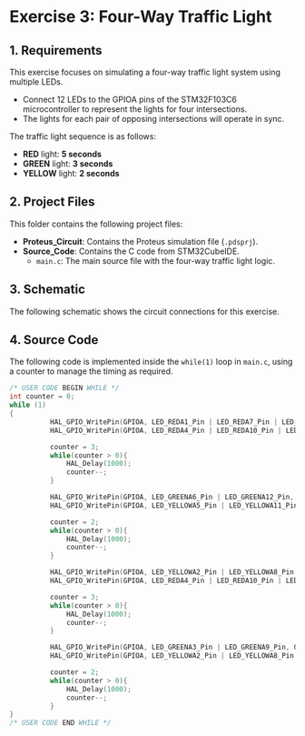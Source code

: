 # Exercise 3: Four-Way Traffic Light 

## 1. Requirements

This exercise focuses on simulating a four-way traffic light system using multiple LEDs.
* Connect 12 LEDs to the GPIOA pins of the STM32F103C6 microcontroller to represent the lights for four intersections.
* The lights for each pair of opposing intersections will operate in sync.

The traffic light sequence is as follows:
* **RED** light: **5 seconds**
* **GREEN** light: **3 seconds**
* **YELLOW** light: **2 seconds**

## 2. Project Files

This folder contains the following project files: 
* **Proteus_Circuit**: Contains the Proteus simulation file (`.pdsprj`).
* **Source_Code**: Contains the C code from STM32CubeIDE.
    * `main.c`: The main source file with the four-way traffic light logic.

## 3. Schematic

The following schematic shows the circuit connections for this exercise. 

## 4. Source Code

The following code is implemented inside the `while(1)` loop in `main.c`, using a counter to manage the timing as required.

```c
/* USER CODE BEGIN WHILE */
int counter = 0;
while (1)
{
	      HAL_GPIO_WritePin(GPIOA, LED_REDA1_Pin | LED_REDA7_Pin | LED_GREENA6_Pin | LED_GREENA12_Pin, GPIO_PIN_RESET);
	      HAL_GPIO_WritePin(GPIOA, LED_REDA4_Pin | LED_REDA10_Pin | LED_YELLOWA2_Pin | LED_YELLOWA8_Pin | LED_GREENA3_Pin | LED_GREENA9_Pin | LED_YELLOWA5_Pin | LED_YELLOWA11_Pin, GPIO_PIN_SET);

	      counter = 3;
	      while(counter > 0){
	          HAL_Delay(1000);
	          counter--;
	      }

	      HAL_GPIO_WritePin(GPIOA, LED_GREENA6_Pin | LED_GREENA12_Pin, GPIO_PIN_SET);
	      HAL_GPIO_WritePin(GPIOA, LED_YELLOWA5_Pin | LED_YELLOWA11_Pin, GPIO_PIN_RESET);

	      counter = 2;
	      while(counter > 0){
	          HAL_Delay(1000);
	          counter--;
	      }

	      HAL_GPIO_WritePin(GPIOA, LED_YELLOWA2_Pin | LED_YELLOWA8_Pin | LED_REDA1_Pin | LED_REDA7_Pin | LED_YELLOWA5_Pin | LED_YELLOWA11_Pin |LED_GREENA6_Pin | LED_GREENA12_Pin, GPIO_PIN_SET);
	      HAL_GPIO_WritePin(GPIOA, LED_REDA4_Pin | LED_REDA10_Pin | LED_GREENA3_Pin | LED_GREENA9_Pin, GPIO_PIN_RESET);

	      counter = 3;
	      while(counter > 0){
	          HAL_Delay(1000);
	          counter--;
	      }

	      HAL_GPIO_WritePin(GPIOA, LED_GREENA3_Pin | LED_GREENA9_Pin, GPIO_PIN_SET);
	      HAL_GPIO_WritePin(GPIOA, LED_YELLOWA2_Pin | LED_YELLOWA8_Pin, GPIO_PIN_RESET);

	      counter = 2;
	      while(counter > 0){
	          HAL_Delay(1000);
	          counter--;
	      }
}
/* USER CODE END WHILE */

